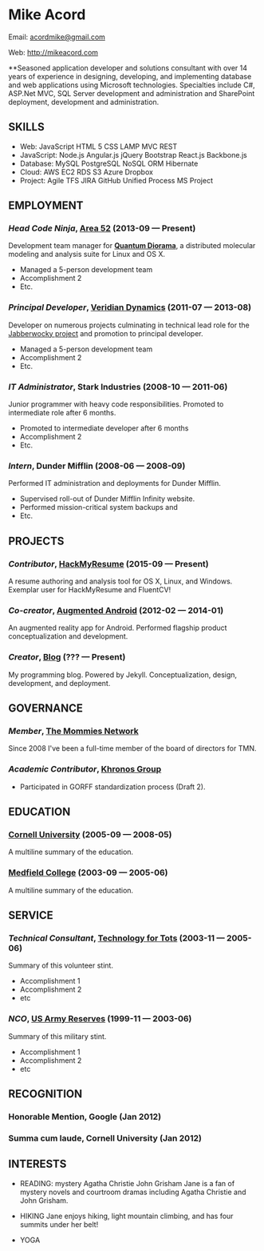 Mike Acord
============
Email: acordmike@gmail.com

Web: http://mikeacord.com

**Seasoned application developer and solutions consultant with over 14 years of experience in designing, developing, and implementing database and web applications using Microsoft technologies. Specialties include C#, ASP.Net MVC, SQL Server development and administration and SharePoint deployment, development and administration.

## SKILLS

  - Web: JavaScript HTML 5 CSS LAMP MVC REST 
  - JavaScript: Node.js Angular.js jQuery Bootstrap React.js Backbone.js 
  - Database: MySQL PostgreSQL NoSQL ORM Hibernate 
  - Cloud: AWS EC2 RDS S3 Azure Dropbox 
  - Project: Agile TFS JIRA GitHub Unified Process MS Project 

## EMPLOYMENT

### *Head Code Ninja*, [Area 52](https://area52.io/does-not-exist) (2013-09 — Present)

Development team manager for [**Quantum Diorama**](https://en.wikipedia.org/wiki/Vaporware), a distributed molecular modeling and analysis suite for Linux and OS X.
  - Managed a 5-person development team
  - Accomplishment 2
  - Etc.

### *Principal Developer*, [Veridian Dynamics](https://en.wikipedia.org/wiki/Better_Off_Ted#Plot) (2011-07 — 2013-08)

Developer on numerous projects culminating in technical lead role for the [Jabberwocky project](http://betteroffted.wikia.com/wiki/Jabberwocky) and promotion to principal developer.
  - Managed a 5-person development team
  - Accomplishment 2
  - Etc.

### *IT Administrator*, Stark Industries (2008-10 — 2011-06)

Junior programmer with heavy code responsibilities. Promoted to intermediate role after 6 months.
  - Promoted to intermediate developer after 6 months
  - Accomplishment 2
  - Etc.

### *Intern*, Dunder Mifflin (2008-06 — 2008-09)

Performed IT administration and deployments for Dunder Mifflin.
  - Supervised roll-out of Dunder Mifflin Infinity website.
  - Performed mission-critical system backups and 
  - Etc.


## PROJECTS

### *Contributor*, [HackMyResume](http://please.hackmyresume.com) (2015-09 — Present)

A resume authoring and analysis tool for OS X, Linux, and Windows.
Exemplar user for HackMyResume and FluentCV!

### *Co-creator*, [Augmented Android](http://project.website.com) (2012-02 — 2014-01)

An augmented reality app for Android.
Performed flagship product conceptualization and development.

### *Creator*, [Blog](http://myblog.jane.com/blog) (??? — Present)

My programming blog. Powered by Jekyll.
Conceptualization, design, development, and deployment.


## GOVERNANCE

### *Member*, [The Mommies Network](http://themommiesnetwork.org) 

Since 2008 I've been a full-time member of the board of directors for TMN.

### *Academic Contributor*, [Khronos Group](https://www.khronos.org) 

- Participated in GORFF standardization process (Draft 2).



## EDUCATION

### [Cornell University](https://www.cornell.edu/) (2005-09 — 2008-05)

A multiline summary of the education.


### [Medfield College](https://en.wikipedia.org/wiki/Medfield_College) (2003-09 — 2005-06)

A multiline summary of the education.







## SERVICE

### *Technical Consultant*, [Technology for Tots](http://technology-for-tots.org) (2003-11 — 2005-06)

Summary of this volunteer stint.
  - Accomplishment 1
  - Accomplishment 2
  - etc

### *NCO*, [US Army Reserves](http://www.usar.army.mil/) (1999-11 — 2003-06)

Summary of this military stint.
  - Accomplishment 1
  - Accomplishment 2
  - etc


## RECOGNITION

### Honorable Mention, Google (Jan 2012)

### Summa cum laude, Cornell University (Jan 2012)




## INTERESTS

- READING: mystery Agatha Christie John Grisham 
Jane is a fan of mystery novels and courtroom dramas including Agatha Christie and John Grisham.

- HIKING
Jane enjoys hiking, light mountain climbing, and has four summits under her belt!

- YOGA


